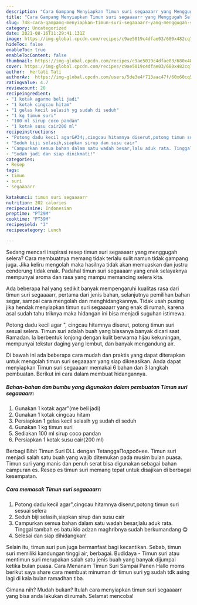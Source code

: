 ```yaml
---
description: "Cara Gampang Menyiapkan Timun suri segaaaarr yang Menggugah Selera"
title: "Cara Gampang Menyiapkan Timun suri segaaaarr yang Menggugah Selera"
slug: 748-cara-gampang-menyiapkan-timun-suri-segaaaarr-yang-menggugah-selera
category: Uncategorized
date: 2021-08-16T11:29:41.131Z
image: https://img-global.cpcdn.com/recipes/c9ae5019c4dfae03/680x482cq70/timun-suri-segaaaarr-foto-resep-utama.jpg
hideToc: false
enableToc: true
enableTocContent: false
thumbnail: https://img-global.cpcdn.com/recipes/c9ae5019c4dfae03/680x482cq70/timun-suri-segaaaarr-foto-resep-utama.jpg
cover: https://img-global.cpcdn.com/recipes/c9ae5019c4dfae03/680x482cq70/timun-suri-segaaaarr-foto-resep-utama.jpg
author:  Hertati Tati
authorAv:  https://img-global.cpcdn.com/users/5de3e4f713aac47f/60x60cq50/avatar.jpg
ratingvalue: 4.7
reviewcount: 20
recipeingredient:
- "1 kotak agarme beli jadi"
- "1 kotak cingcau hitam"
- "1 gelas kecil selasih yg sudah di seduh"
- "1 kg timun suri"
- "100 ml sirup coco pandan"
- "1 kotak susu cair200 ml"
recipeinstructions:
- "Potong dadu kecil agar&#34;,cingcau hitamnya diserut,potong timun suri sesuai selera"
- "Seduh biji selasih,siapkan sirup dan susu cair"
- "Campurkan semua bahan dalam satu wadah besar,lalu aduk rata. Tinggal tambah es batu klo adzan maghribnya sudah berkumandang 😋"
- "Sudah jadi dan siap dinikmati!"
categories:
- Resep
tags:
- timun
- suri
- segaaaarr

katakunci: timun suri segaaaarr 
nutrition: 202 calories
recipecuisine: Indonesian
preptime: "PT29M"
cooktime: "PT39M"
recipeyield: "3"
recipecategory: Lunch

---
```



Sedang mencari inspirasi resep timun suri segaaaarr yang menggugah selera? Cara membuatnya memang tidak terlalu sulit namun tidak gampang juga. Jika keliru mengolah maka hasilnya tidak akan memuaskan dan justru cenderung tidak enak. Padahal timun suri segaaaarr yang enak selayaknya mempunyai aroma dan rasa yang mampu memancing selera kita.


Ada beberapa hal yang sedikit banyak mempengaruhi kualitas rasa dari timun suri segaaaarr, pertama dari jenis bahan, selanjutnya pemilihan bahan segar, sampai cara mengolah dan menghidangkannya. Tidak usah pusing jika hendak menyiapkan timun suri segaaaarr yang enak di rumah, karena asal sudah tahu triknya maka hidangan ini bisa menjadi suguhan istimewa.

Potong dadu kecil agar &#34;, cingcau hitamnya diserut, potong timun suri sesuai selera. Timun suri adalah buah yang biasanya banyak dicari saat Ramadan. Ia berbentuk lonjong dengan kulit berwarna hijau kekuningan, mempunyai tekstur daging yang lembut, dan banyak mengandung air.


Di bawah ini ada beberapa cara mudah dan praktis yang dapat diterapkan untuk mengolah timun suri segaaaarr yang siap dikreasikan. Anda dapat menyiapkan Timun suri segaaaarr memakai 6 bahan dan 3 langkah pembuatan. Berikut ini cara dalam membuat hidangannya.

<!--inarticleads1-->

##### Bahan-bahan dan bumbu yang digunakan dalam pembuatan Timun suri segaaaarr:

1. Gunakan 1 kotak agar&#34;(me beli jadi)
1. Gunakan 1 kotak cingcau hitam
1. Persiapkan 1 gelas kecil selasih yg sudah di seduh
1. Gunakan 1 kg timun suri
1. Sediakan 100 ml sirup coco pandan
1. Persiapkan 1 kotak susu cair(200 ml)


Berbagi Bibit Timun Suri DLL dengan TetanggaПодробнее. Timun suri menjadi salah satu buah yang wajib ditemukan pada musim bulan puasa. Timun suri yang manis dan penuh serat bisa digunakan sebagai bahan campuran es. Resep es timun suri memang tepat untuk disajikan di berbagai kesempatan. 

<!--inarticleads2-->

##### Cara memasak Timun suri segaaaarr:

1. Potong dadu kecil agar&#34;,cingcau hitamnya diserut,potong timun suri sesuai selera
1. Seduh biji selasih,siapkan sirup dan susu cair
1. Campurkan semua bahan dalam satu wadah besar,lalu aduk rata. Tinggal tambah es batu klo adzan maghribnya sudah berkumandang 😋
1. Selesai dan siap dihidangkan!

Selain itu, timun suri pun juga bermanfaat bagi kecantikan. Sebab, timun suri memiliki kandungan tinggi air, berbagai. Budidaya - Timun suri atau mentimun suri merupakan salah satu jenis buah yang banyak dijumpai ketika bulan puasa. Cara Menanam Timun Suri Sampai Panen Hallo moms berikut saya share cara membuat minuman dr timun suri yg sudah tdk asing lagi di kala bulan ramadhan tiba. 

Gimana nih? Mudah bukan? Itulah cara menyiapkan timun suri segaaaarr yang bisa anda lakukan di rumah. Selamat mencoba!
